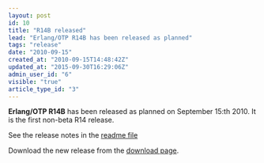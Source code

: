 ```yaml
---
layout: post
id: 10
title: "R14B released"
lead: "Erlang/OTP R14B has been released as planned"
tags: "release"
date: "2010-09-15"
created_at: "2010-09-15T14:48:42Z"
updated_at: "2015-09-30T16:29:06Z"
admin_user_id: "6"
visible: "true"
article_type_id: "3"
---
```


**Erlang/OTP R14B** has been released as planned on September 15:th 2010. It is the first non-beta R14 release.

 See the release notes in the [readme file](/download/otp_src_R14B.readme)

 Download the new release from the [download page](/download.html).
